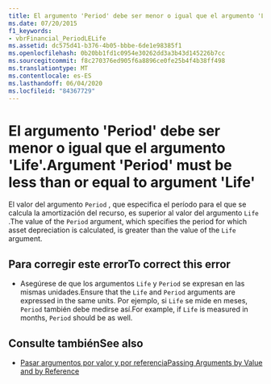 ```yaml
---
title: El argumento 'Period' debe ser menor o igual que el argumento 'Life'.
ms.date: 07/20/2015
f1_keywords:
- vbrFinancial_PeriodLELife
ms.assetid: dc575d41-b376-4b05-bbbe-6de1e98385f1
ms.openlocfilehash: 0b20bb1fd1c0954e30262dd3a3b43d145226b7cc
ms.sourcegitcommit: f8c270376ed905f6a8896ce0fe25b4f4b38ff498
ms.translationtype: MT
ms.contentlocale: es-ES
ms.lasthandoff: 06/04/2020
ms.locfileid: "84367729"
---
```

# <a name="argument-period-must-be-less-than-or-equal-to-argument-life"></a><span data-ttu-id="1868e-102">El argumento 'Period' debe ser menor o igual que el argumento 'Life'.</span><span class="sxs-lookup"><span data-stu-id="1868e-102">Argument 'Period' must be less than or equal to argument 'Life'</span></span>
<span data-ttu-id="1868e-103">El valor del argumento `Period` , que especifica el período para el que se calcula la amortización del recurso, es superior al valor del argumento `Life` .</span><span class="sxs-lookup"><span data-stu-id="1868e-103">The value of the `Period` argument, which specifies the period for which asset depreciation is calculated, is greater than the value of the `Life` argument.</span></span>  
  
## <a name="to-correct-this-error"></a><span data-ttu-id="1868e-104">Para corregir este error</span><span class="sxs-lookup"><span data-stu-id="1868e-104">To correct this error</span></span>  
  
- <span data-ttu-id="1868e-105">Asegúrese de que los argumentos `Life` y `Period` se expresan en las mismas unidades.</span><span class="sxs-lookup"><span data-stu-id="1868e-105">Ensure that the `Life` and `Period` arguments are expressed in the same units.</span></span> <span data-ttu-id="1868e-106">Por ejemplo, si `Life` se mide en meses, `Period` también debe medirse así.</span><span class="sxs-lookup"><span data-stu-id="1868e-106">For example, if `Life` is measured in months, `Period` should be as well.</span></span>  
  
## <a name="see-also"></a><span data-ttu-id="1868e-107">Consulte también</span><span class="sxs-lookup"><span data-stu-id="1868e-107">See also</span></span>

- [<span data-ttu-id="1868e-108">Pasar argumentos por valor y por referencia</span><span class="sxs-lookup"><span data-stu-id="1868e-108">Passing Arguments by Value and by Reference</span></span>](../programming-guide/language-features/procedures/passing-arguments-by-value-and-by-reference.md)
